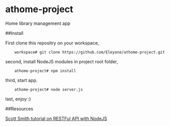 # athome-project
Home library management app

##Install

First clone this repositry on your workspace,
```shell
    workspace# git clone https://github.com/Eleyone/athome-project.git
```
second, install NodeJS modules in project root folder,
```shell
    athome-project# npm install
```
third, start app.
```shell
    athome-project# node server.js
```
last, enjoy :)

##Resources

[Scott Smith tutorial on RESTFul API with NodeJS](http://scottksmith.com/blog/2014/05/02/building-restful-apis-with-node/)